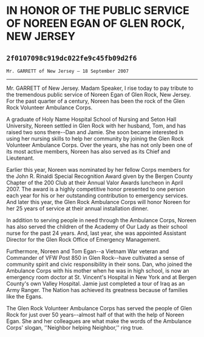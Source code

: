 # IN HONOR OF THE PUBLIC SERVICE OF NOREEN EGAN OF GLEN ROCK, NEW JERSEY
## `2f0107098c919dc022fe9c45fb09d2f6`
`Mr. GARRETT of New Jersey — 18 September 2007`

---


Mr. GARRETT of New Jersey. Madam Speaker, I rise today to pay tribute 
to the tremendous public service of Noreen Egan of Glen Rock, New 
Jersey. For the past quarter of a century, Noreen has been the rock of 
the Glen Rock Volunteer Ambulance Corps.

A graduate of Holy Name Hospital School of Nursing and Seton Hall 
University, Noreen settled in Glen Rock with her husband, Tom, and has 
raised two sons there--Dan and Jamie. She soon became interested in 
using her nursing skills to help her community by joining the Glen Rock 
Volunteer Ambulance Corps. Over the years, she has not only been one of 
its most active members, Noreen has also served as its Chief and 
Lieutenant.

Earlier this year, Noreen was nominated by her fellow Corps members 
for the John R. Rinaldi Special Recognition Award given by the Bergen 
County Chapter of the 200 Club at their Annual Valor Awards luncheon in 
April 2007. The award is a highly competitive honor presented to one 
person each year for his or her outstanding contribution to emergency 
services. And later this year, the Glen Rock Ambulance Corps will honor 
Noreen for her 25 years of service at their annual installation dinner.

In addition to serving people in need through the Ambulance Corps, 
Noreen has also served the children of the Academy of Our Lady as their 
school nurse for the past 24 years. And, last year, she was appointed 
Assistant Director for the Glen Rock Office of Emergency Management.

Furthermore, Noreen and Tom Egan--a Vietnam War veteran and Commander 
of VFW Post 850 in Glen Rock--have cultivated a sense of community 
spirit and civic responsibility in their sons. Dan, who joined the 
Ambulance Corps with his mother when he was in high school, is now an 
emergency room doctor at St. Vincent's Hospital in New York and at 
Bergen County's own Valley Hospital. Jamie just completed a tour of 
Iraq as an Army Ranger. The Nation has achieved its greatness because 
of families like the Egans.

The Glen Rock Volunteer Ambulance Corps has served the people of Glen 
Rock for just over 50 years--almost half of that with the help of 
Noreen Egan. She and her colleagues are what make the words of the 
Ambulance Corps' slogan, ''Neighbor helping Neighbor,'' ring true.



